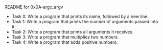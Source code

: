 README for 0x0A-argc_argv

- Task 0: Write a program that prints its name, followed by a new line.
- Task 1: Write a program that prints the number of arguments passed into it.
- Task 2: Write a program that prints all arguments it receives.
- Task 3: Write a program that multiplies two numbers.
- Task 4: Write a program that adds positive numbers.
